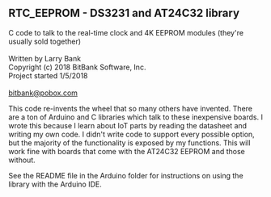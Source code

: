 ## RTC_EEPROM - DS3231 and AT24C32 library<br>
C code to talk to the real-time clock and 4K EEPROM modules (they're usually
sold together)<br>
<br>
Written by Larry Bank<br>
Copyright (c) 2018 BitBank Software, Inc.<br>
Project started 1/5/2018<br>
<br>
bitbank@pobox.com<br>

This code re-invents the wheel that so many others have invented. There are a
ton of Arduino and C libraries which talk to these inexpensive boards. I wrote
this because I learn about IoT parts by reading the datasheet and writing my
own code. I didn't write code to support every possible option, but the majority
of the functionality is exposed by my functions. This will work fine with boards
that come with the AT24C32 EEPROM and those without.

See the README file in the Arduino folder for instructions on using the library
with the Arduino IDE.

